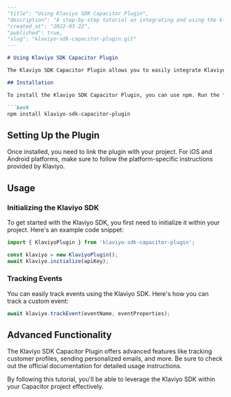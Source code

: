 ```markdown
---
"title": "Using Klaviyo SDK Capacitor Plugin",
"description": "A step-by-step tutorial on integrating and using the klaviyo-sdk-capacitor-plugin package within your Capacitor project.",
"created_at": "2022-03-22",
"published": true,
"slug": "klaviyo-sdk-capacitor-plugin.git"
---

# Using Klaviyo SDK Capacitor Plugin

The Klaviyo SDK Capacitor Plugin allows you to easily integrate Klaviyo services into your Capacitor project for better customer engagement and analytics.

## Installation

To install the Klaviyo SDK Capacitor Plugin, you can use npm. Run the following command within your project's root folder:

```bash
npm install klaviyo-sdk-capacitor-plugin
```

## Setting Up the Plugin

Once installed, you need to link the plugin with your project. For iOS and Android platforms, make sure to follow the platform-specific instructions provided by Klaviyo.

## Usage

### Initializing the Klaviyo SDK

To get started with the Klaviyo SDK, you first need to initialize it within your project. Here's an example code snippet:

```typescript
import { KlaviyoPlugin } from 'klaviyo-sdk-capacitor-plugin';

const klaviyo = new KlaviyoPlugin();
await klaviyo.initialize(apiKey);
```

### Tracking Events

You can easily track events using the Klaviyo SDK. Here's how you can track a custom event:

```typescript
await klaviyo.trackEvent(eventName, eventProperties);
```

## Advanced Functionality

The Klaviyo SDK Capacitor Plugin offers advanced features like tracking customer profiles, sending personalized emails, and more. Be sure to check out the official documentation for detailed usage instructions.

By following this tutorial, you'll be able to leverage the Klaviyo SDK within your Capacitor project effectively.
```